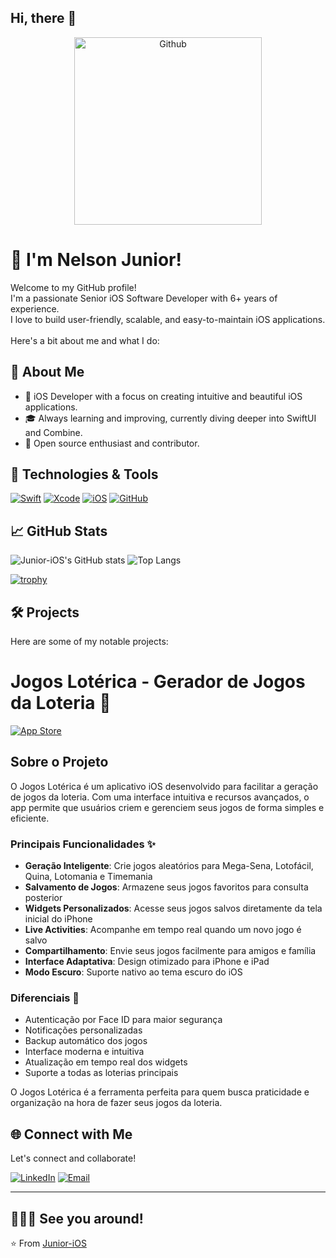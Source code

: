 ## Hi, there 👋

<p align="center">
    <img src="https://media.giphy.com/media/8EinEvt29IPyt3Q8q2/giphy.gif" width="300" max-width="40%" alt="Github"/>
</p>

# 👋 I'm Nelson Junior!

Welcome to my GitHub profile! <br>
I'm a passionate Senior iOS Software Developer with 6+ years of experience.<br>
I love to build user-friendly, scalable, and easy-to-maintain iOS applications. <br>
<br>Here's a bit about me and what I do:

## 🚀 About Me

- 💼 iOS Developer with a focus on creating intuitive and beautiful iOS applications.
- 🎓 Always learning and improving, currently diving deeper into SwiftUI and Combine.
- 🌱 Open source enthusiast and contributor.

## 🔧 Technologies & Tools

[![Swift](https://img.shields.io/badge/Swift-FA7343?style=for-the-badge&logo=swift&logoColor=white)](https://swift.org/)
[![Xcode](https://img.shields.io/badge/Xcode-007ACC?style=for-the-badge&logo=Xcode&logoColor=white)](https://developer.apple.com/xcode/)
[![iOS](https://img.shields.io/badge/iOS-000000?style=for-the-badge&logo=ios&logoColor=white)](https://developer.apple.com/ios/)
[![GitHub](https://img.shields.io/badge/GitHub-181717?style=for-the-badge&logo=github&logoColor=white)](https://github.com/Junior-iOS)

## 📈 GitHub Stats

![Junior-iOS's GitHub stats](https://github-readme-stats.vercel.app/api?username=Junior-iOS&show_icons=true&theme=radical)
![Top Langs](https://github-readme-stats.vercel.app/api/top-langs/?username=Junior-iOS&layout=compact&theme=radical)

[![trophy](https://github-profile-trophy.vercel.app/?username=Junior-iOS&theme=onedark)](https://github.com/Junior-iOS/github-profile-trophy)

## 🛠️ Projects

Here are some of my notable projects:

# Jogos Lotérica - Gerador de Jogos da Loteria 🎲

[![App Store](https://img.shields.io/badge/Download-00875F?style=for-the-badge&logo=app-store&logoColor=white)](https://apps.apple.com/br/app/jogos-lotérica/id6449045730?l=en-GB)

## Sobre o Projeto

O Jogos Lotérica é um aplicativo iOS desenvolvido para facilitar a geração de jogos da loteria. Com uma interface intuitiva e recursos avançados, o app permite que usuários criem e gerenciem seus jogos de forma simples e eficiente.

### Principais Funcionalidades ✨

- **Geração Inteligente**: Crie jogos aleatórios para Mega-Sena, Lotofácil, Quina, Lotomania e Timemania
- **Salvamento de Jogos**: Armazene seus jogos favoritos para consulta posterior
- **Widgets Personalizados**: Acesse seus jogos salvos diretamente da tela inicial do iPhone
- **Live Activities**: Acompanhe em tempo real quando um novo jogo é salvo
- **Compartilhamento**: Envie seus jogos facilmente para amigos e família
- **Interface Adaptativa**: Design otimizado para iPhone e iPad
- **Modo Escuro**: Suporte nativo ao tema escuro do iOS

### Diferenciais 🌟

- Autenticação por Face ID para maior segurança
- Notificações personalizadas
- Backup automático dos jogos
- Interface moderna e intuitiva
- Atualização em tempo real dos widgets
- Suporte a todas as loterias principais

O Jogos Lotérica é a ferramenta perfeita para quem busca praticidade e organização na hora de fazer seus jogos da loteria.

<!-- ### [Project 2](https://github.com/Junior-iOS/Project2)
A brief description of what Project 2 does and its key features.

### [Project 3](https://github.com/Junior-iOS/Project3)
A brief description of what Project 3 does and its key features. -->

## 🌐 Connect with Me

Let's connect and collaborate!

[![LinkedIn](https://img.shields.io/badge/LinkedIn-0077B5?style=for-the-badge&logo=linkedin&logoColor=white)](https://linkedin.com/in/nelson-pereira-70b113100/)
[![Email](https://img.shields.io/badge/Email-D14836?style=for-the-badge&logo=gmail&logoColor=white)](mailto:nj.development83@gmail.com)

---

## 🧑🏻‍💻 See you around!
⭐️ From [Junior-iOS](https://github.com/Junior-iOS)

